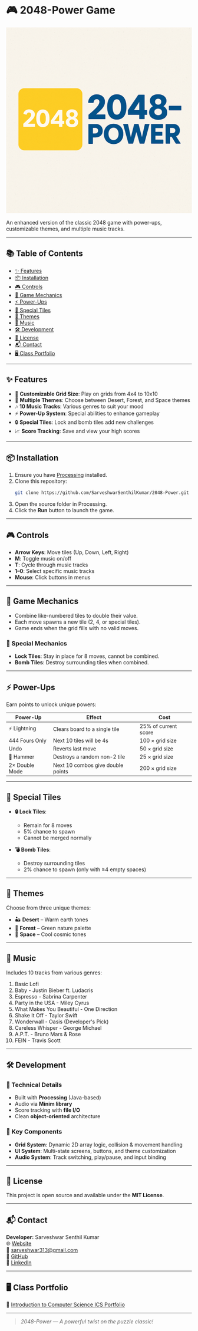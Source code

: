 
# 🎮 2048-Power Game

![Game Logo](image.png)

An enhanced version of the classic 2048 game with power-ups, customizable themes, and multiple music tracks.

---

## 📚 Table of Contents

- [✨ Features](#-features)
- [📦 Installation](#-installation)
- [🎮 Controls](#-controls)
- [🧠 Game Mechanics](#-game-mechanics)
- [⚡ Power-Ups](#-power-ups)
- [🔷 Special Tiles](#-special-tiles)
- [🎨 Themes](#-themes)
- [🎵 Music](#-music)
- [🛠 Development](#-development)
- [🪪 License](#-license)
- [📬 Contact](#-contact)
- [🖥 Class Portfolio](#-class-portfolio)

---

## ✨ Features

- 🧩 **Customizable Grid Size**: Play on grids from 4x4 to 10x10
- 🎨 **Multiple Themes**: Choose between Desert, Forest, and Space themes
- 🎶 **10 Music Tracks**: Various genres to suit your mood
- ⚡ **Power-Up System**: Special abilities to enhance gameplay
- 🔒 **Special Tiles**: Lock and bomb tiles add new challenges
- 📈 **Score Tracking**: Save and view your high scores

---

## 📦 Installation

1. Ensure you have [Processing](https://processing.org/) installed.
2. Clone this repository:
   ```bash
   git clone https://github.com/SarveshwarSenthilKumar/2048-Power.git
   ```
3. Open the source folder in Processing.
4. Click the **Run** button to launch the game.

---

## 🎮 Controls

- **Arrow Keys**: Move tiles (Up, Down, Left, Right)  
- **M**: Toggle music on/off  
- **T**: Cycle through music tracks  
- **1–0**: Select specific music tracks  
- **Mouse**: Click buttons in menus  

---

## 🧠 Game Mechanics

- Combine like-numbered tiles to double their value.
- Each move spawns a new tile (2, 4, or special tiles).
- Game ends when the grid fills with no valid moves.

### 🔧 Special Mechanics

- **Lock Tiles**: Stay in place for 8 moves, cannot be combined.
- **Bomb Tiles**: Destroy surrounding tiles when combined.

---

## ⚡ Power-Ups

Earn points to unlock unique powers:

| Power-Up      | Effect                                               | Cost                           |
|---------------|------------------------------------------------------|--------------------------------|
| ⚡ Lightning   | Clears board to a single tile                        | 25% of current score           |
| 444 Fours Only| Next 10 tiles will be 4s                              | 100 × grid size                |
| Undo          | Reverts last move                                    | 50 × grid size                 |
| 🔨 Hammer      | Destroys a random non-2 tile                         | 25 × grid size                 |
| 2× Double Mode| Next 10 combos give double points                    | 200 × grid size                |

---

## 🔷 Special Tiles

- **🔒 Lock Tiles**:  
  - Remain for 8 moves  
  - 5% chance to spawn  
  - Cannot be merged normally  

- **💣 Bomb Tiles**:  
  - Destroy surrounding tiles  
  - 2% chance to spawn (only with ≥4 empty spaces)  

---

## 🎨 Themes

Choose from three unique themes:

- 🏜 **Desert** – Warm earth tones  
- 🌲 **Forest** – Green nature palette  
- 🌌 **Space** – Cool cosmic tones  

---

## 🎵 Music

Includes 10 tracks from various genres:

1. Basic Lofi  
2. Baby - Justin Bieber ft. Ludacris  
3. Espresso - Sabrina Carpenter  
4. Party in the USA - Miley Cyrus  
5. What Makes You Beautiful - One Direction  
6. Shake It Off - Taylor Swift  
7. Wonderwall - Oasis (Developer's Pick)  
8. Careless Whisper - George Michael  
9. A.P.T. - Bruno Mars & Rose  
10. FEIN - Travis Scott  

---

## 🛠 Development

### 🔧 Technical Details

- Built with **Processing** (Java-based)
- Audio via **Minim library**
- Score tracking with **file I/O**
- Clean **object-oriented** architecture

### 🔑 Key Components

- **Grid System**: Dynamic 2D array logic, collision & movement handling  
- **UI System**: Multi-state screens, buttons, and theme customization  
- **Audio System**: Track switching, play/pause, and input binding  

---

## 🪪 License

This project is open source and available under the **MIT License**.

---

## 📬 Contact

**Developer:** Sarveshwar Senthil Kumar  
🌐 [Website](https://sarveshwarsenthilkumar.github.io)  
📧 sarveshwar313@gmail.com  
🐙 [GitHub](https://github.com/SarveshwarSenthilKumar)  
💼 [LinkedIn](https://linkedin.com/in/sarveshwarsenthilkumar)  

---

## 🖥 Class Portfolio

📁 [Introduction to Computer Science ICS Portfolio](https://sarveshwarsenthilkumar.github.io/IntroductionToComputerScienceICSPortfolio/)

---

> *2048-Power — A powerful twist on the puzzle classic!*
